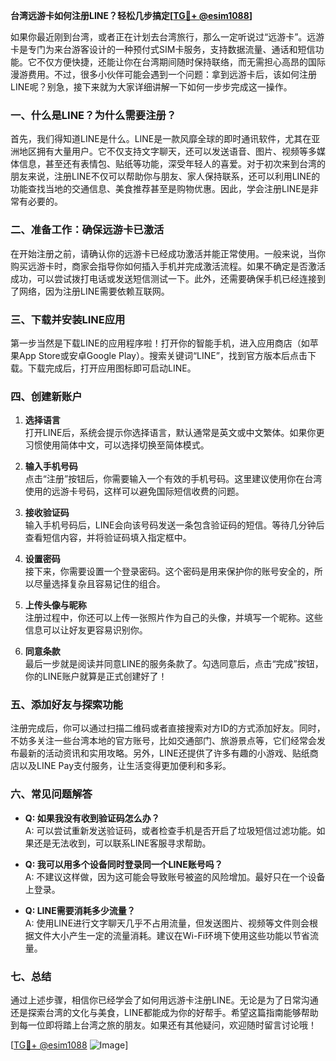 **台湾远游卡如何注册LINE？轻松几步搞定[[TG💪+ @esim1088](https://t.me/s/esim1088)]**

如果你最近刚到台湾，或者正在计划去台湾旅行，那么一定听说过“远游卡”。远游卡是专门为来台游客设计的一种预付式SIM卡服务，支持数据流量、通话和短信功能。它不仅方便快捷，还能让你在台湾期间随时保持联络，而无需担心高昂的国际漫游费用。不过，很多小伙伴可能会遇到一个问题：拿到远游卡后，该如何注册LINE呢？别急，接下来就为大家详细讲解一下如何一步步完成这一操作。

### **一、什么是LINE？为什么需要注册？**

首先，我们得知道LINE是什么。LINE是一款风靡全球的即时通讯软件，尤其在亚洲地区拥有大量用户。它不仅支持文字聊天，还可以发送语音、图片、视频等多媒体信息，甚至还有表情包、贴纸等功能，深受年轻人的喜爱。对于初次来到台湾的朋友来说，注册LINE不仅可以帮助你与朋友、家人保持联系，还可以利用LINE的功能查找当地的交通信息、美食推荐甚至是购物优惠。因此，学会注册LINE是非常有必要的。

### **二、准备工作：确保远游卡已激活**

在开始注册之前，请确认你的远游卡已经成功激活并能正常使用。一般来说，当你购买远游卡时，商家会指导你如何插入手机并完成激活流程。如果不确定是否激活成功，可以尝试拨打电话或发送短信测试一下。此外，还需要确保手机已经连接到了网络，因为注册LINE需要依赖互联网。

### **三、下载并安装LINE应用**

第一步当然是下载LINE的应用程序啦！打开你的智能手机，进入应用商店（如苹果App Store或安卓Google Play）。搜索关键词“LINE”，找到官方版本后点击下载。下载完成后，打开应用图标即可启动LINE。

### **四、创建新账户**

1. **选择语言**  
   打开LINE后，系统会提示你选择语言，默认通常是英文或中文繁体。如果你更习惯使用简体中文，可以选择切换至简体模式。

2. **输入手机号码**  
   点击“注册”按钮后，你需要输入一个有效的手机号码。这里建议使用你在台湾使用的远游卡号码，这样可以避免国际短信收费的问题。

3. **接收验证码**  
   输入手机号码后，LINE会向该号码发送一条包含验证码的短信。等待几分钟后查看短信内容，并将验证码填入指定框中。

4. **设置密码**  
   接下来，你需要设置一个登录密码。这个密码是用来保护你的账号安全的，所以尽量选择复杂且容易记住的组合。

5. **上传头像与昵称**  
   注册过程中，你还可以上传一张照片作为自己的头像，并填写一个昵称。这些信息可以让好友更容易识别你。

6. **同意条款**  
   最后一步就是阅读并同意LINE的服务条款了。勾选同意后，点击“完成”按钮，你的LINE账户就算是正式创建好了！

### **五、添加好友与探索功能**

注册完成后，你可以通过扫描二维码或者直接搜索对方ID的方式添加好友。同时，不妨多关注一些台湾本地的官方账号，比如交通部门、旅游景点等，它们经常会发布最新的活动资讯和实用攻略。另外，LINE还提供了许多有趣的小游戏、贴纸商店以及LINE Pay支付服务，让生活变得更加便利和多彩。

### **六、常见问题解答**

- **Q: 如果我没有收到验证码怎么办？**  
  A: 可以尝试重新发送验证码，或者检查手机是否开启了垃圾短信过滤功能。如果还是无法收到，可以联系LINE客服寻求帮助。

- **Q: 我可以用多个设备同时登录同一个LINE账号吗？**  
  A: 不建议这样做，因为这可能会导致账号被盗的风险增加。最好只在一个设备上登录。

- **Q: LINE需要消耗多少流量？**  
  A: 使用LINE进行文字聊天几乎不占用流量，但发送图片、视频等文件则会根据文件大小产生一定的流量消耗。建议在Wi-Fi环境下使用这些功能以节省流量。

### **七、总结**

通过上述步骤，相信你已经学会了如何用远游卡注册LINE。无论是为了日常沟通还是探索台湾的文化与美食，LINE都能成为你的好帮手。希望这篇指南能够帮助到每一位即将踏上台湾之旅的朋友。如果还有其他疑问，欢迎随时留言讨论哦！

[[TG💪+ @esim1088](https://t.me/s/esim1088) ![Image](https://i.postimg.cc/4NQfJmqS/Snipaste-2025-05-13-00-14-12.png)]